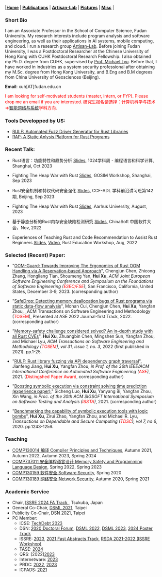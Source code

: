 |[<b>Home</b>](https://hxuhack.github.io/) | [<b>Publications</b>](publication/list) | [<b>Artisan-Lab</b>](lab/page) | [<b>Pictures</b>](photo/page) | [<b>Misc</b>](misc/list) |

### Short Bio
I am an Associate Professor in the School of Computer Science, Fudan University. My research interests include program analysis and software engineering, as well as their applications in AI systems, mobile computing, and cloud. I run a research group [Artisan-Lab](lab/page). Before joining Fudan University, I was a Postdoctoral Researcher at the Chinese University of Hong Kong with CUHK Postdoctoral Research Fellowship. I also obtained my Ph.D. degree from CUHK, supervised by [Prof. Michael Lyu](http://www.cse.cuhk.edu.hk/lyu/). Before that, I have worked in industries as a system security professional after obtaining my M.Sc. degree from Hong Kong University, and B.Eng and B.M degrees from China University of Geosciences (Beijing).

**Email**: xuh[AT]fudan.edu.cn	

<span style="color: red"> I am looking for self-motivated students (master, intern, or FYP). Please drop me an email if you are interested. </span>
<span style="color: red"> 研究生报名请选择：计算机科学与技术=>[智能网络与系统](https://cs.fudan.edu.cn/16/3f/c24277a267839/page.htm)学科方向. </span>

### Tools Developped by US:

- [RULF: Automated Fuzz Driver Generator for Rust Libraries](https://github.com/Artisan-Lab/RULF)
- [RAP: A Static Anlysis Platform for Rust Programs](https://github.com/Artisan-Lab/RAP)

### Recent Talk:

- Rust语言：功能特性和趋势分析 [Slides](talks/20231029-RustSci.pdf), 1024学科周 - 编程语言和科学计算, Shanghai, Oct 2023

- Fighting The Heap War with Rust [Slides](talks/20230924-GOSIM-HeapWar.pdf), GOSIM Workshop, Shanghai, Sep 2023

- Rust安全机制和特权代码安全强化 [Slides](talks/20230917-ADL-UnsafeRust.pdf), CCF-ADL 学科前沿讲习班第142期, Beijing, Sep 2023

- Fighting The Heap War with Rust [Slides](talks/20230817-Aarhus-HeapWar.pdf), Aarhus University, August, 2023

- 基于静态分析的Rust内存安全缺陷检测研究 [Slides](talks/ChinaSoft2022-Hui.pdf), ChinaSoft 中国软件大会，Nov, 2022 

- Experiences of Teaching Rust and Code Recommendation to Assist Rust Beginners [Slides](talks/Xu-RustEdu-2022.pdf), [Video](https://www.youtube.com/watch?v=HchiXcBK4Gg), Rust Education Workshop, Aug, 2022 

### Selected (Recent) Paper:

- "[OOM-Guard: Towards Improving The Ergonomics of Rust OOM Handling via A Reservation-based Approach](https://dl.acm.org/doi/10.1145/3611643.3616303)", Chengjun Chen, Zhicong Zhang, Hongliang Tian, Shoumeng Yan, **Hui Xu**, _ACM Joint European Software Engineering Conference and Symposium on the Foundations of Software Engineering (<span style="color: red">ESEC/FSE</span>)_, San Francisco, California, United States, December 3-9, 2023. (corresponding author)
 
- "[SafeDrop: Detecting memory deallocation bugs of Rust programs via static data-flow analysis](https://dl.acm.org/doi/10.1145/3542948)", Mohan Cui, Chengjun Chen, **Hui Xu**, Yangfan Zhou, _ACM Transactions on Software Engineering and Methodology (<span style="color: red">TOSEM</span>), Presented at ASE 2022 Journal-first Track, 2022. (corresponding author)

- "[Memory-safety challenge considered solved? An in-depth study with all Rust CVEs](https://dl.acm.org/doi/10.1145/3466642)", **Hui Xu**, Zhuangbin Chen, Mingshen Sun, Yangfan Zhou, and Michael Lyu, _ACM Transactions on Software Engineering and Methodology (<span style="color: red">TOSEM</span>), vol 31, issue 1, no. 3_, 2022 (first published in 2021). pp.1-25.

- "[RULF: Rust library fuzzing via API dependency graph traversal](https://ieeexplore.ieee.org/abstract/document/9678813)", Jianfeng Jiang, **Hui Xu**, Yangfan Zhou, _in Prof. of the 36th IEEE/ACM International Conference on Automated Software Engineering (<span style="color: red">ASE</span>)_, 2021. (<span style="color: red">Distingshed Paper Award</span>, corresponding author)

- "[Boosting symbolic execution via constraint solving time prediction (experience paper)](https://dl.acm.org/doi/10.1145/3460319.3464813)," Sicheng Luo, **Hui Xu**, Yanyang Bi, Yangfan Zhou, Xin Wang, _in Proc. of the 30th ACM SIGSOFT International Symposium on Software Testing and Analysis (<span style="color: red">ISSTA</span>)_, 2021. (corresponding author)

- "[Benchmarking the capability of symbolic execution tools with logic bombs](https://ieeexplore.ieee.org/document/8443109)", **Hui Xu**, Zirui Zhao, Yangfan Zhou, and Michael R. Lyu, _Transactions on Dependable and Secure Computing (<span style="color: red">TDSC</span>), vol 7, no 6_, 2020. pp.1243-1256.  

###  Teaching

- [COMP130014 编译 Compiler Principles and Techniques](https://github.com/hxuhack/course_compiler), Autumn 2021, Autumn 2022, Autumn 2023, Spring 2024
- [COMP737011 安全编程语言设计 Memory Safety and Programming Language Design](https://github.com/hxuhack/course_safepl), Spring 2022, Spring 2023
- [COMP130159 软件安全 Software Security](lecture/softwaresec), Spring 2020
- [COMP130189 网络安全 Network Security](lecture/networksec), Autumn 2020, Spring 2021


###  Academic Service

* Chair, [ISSRE 2024 FA Track ](https://issre.github.io/2024/), Tsukuba, Japan
* General Co-Chair, [DSML 2021](https://dependablesecureml.github.io/2021/index.html), Taipei
* Publicity Co-Chair, [DSN 2021](http://dsn2021.ntu.edu.tw), Taipei
* PC Member:
  * ICSE: [TechDebt 2023](https://conf.researchr.org/home/TechDebt-2023)
  * DSN: [2020 Doctoral Forum](https://dsn2020.webs.upv.es/final-program/doctoral-forum/), [DSML 2022](https://dependablesecureml.github.io/2022/index.html), [DSML 2023](https://dependablesecureml.github.io), [2024 Poster Track](https://dsn2024uq.github.io/cfposter.html)
  * ISSRE: [2023](https://issre.net), [2021 Fast Abstracts Track](https://issre.net), [RSDA 2021-2022 (ISSRE Workshop)](https://sites.google.com/view/rsda2021)
  * TASE: [2024](https://tase2024.github.io)
  * QRS: [2022][2023](https://qrs22.techconf.org)
  * Internetware: [2023](https://conf.researchr.org/home/internetware-2023/)
  * PRDC: [2022](https://prdc.dependability.org/PRDC2022/), [2023](https://prdc.dependability.org/PRDC2023/)
  * ICPADS: [2021](http://ieee-icpads.net/2021/index.html)

